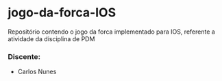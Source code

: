 # jogo-da-forca-IOS
Repositório contendo o jogo da forca implementado para IOS, referente a atividade da disciplina de PDM
 ### Discente:
 - Carlos Nunes
